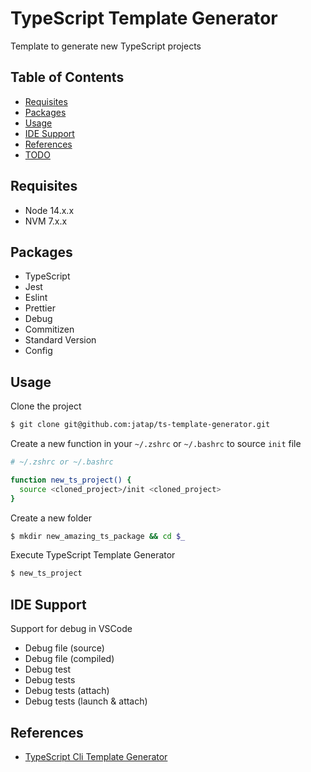 # TypeScript Template Generator

Template to generate new TypeScript projects

## Table of Contents

- [Requisites](#requisites)
- [Packages](#packages)
- [Usage](#usage)
- [IDE Support](#ide-support)
- [References](#references)
- [TODO](#todo)

## Requisites

- Node 14.x.x
- NVM 7.x.x

## Packages

- TypeScript
- Jest
- Eslint
- Prettier
- Debug
- Commitizen
- Standard Version
- Config

## Usage

Clone the project

```bash
$ git clone git@github.com:jatap/ts-template-generator.git
```

Create a new function in your ```~/.zshrc``` or ```~/.bashrc``` to source ```init``` file

```bash
# ~/.zshrc or ~/.bashrc

function new_ts_project() {
  source <cloned_project>/init <cloned_project>
}
```

Create a new folder

```bash
$ mkdir new_amazing_ts_package && cd $_
```

Execute TypeScript Template Generator

```bash
$ new_ts_project
```

## IDE Support

Support for debug in VSCode

- Debug file (source)
- Debug file (compiled)
- Debug test
- Debug tests
- Debug tests (attach)
- Debug tests (launch & attach)

## References

- [TypeScript Cli Template Generator](https://github.com/jatap/ts-cli-template-generator)
